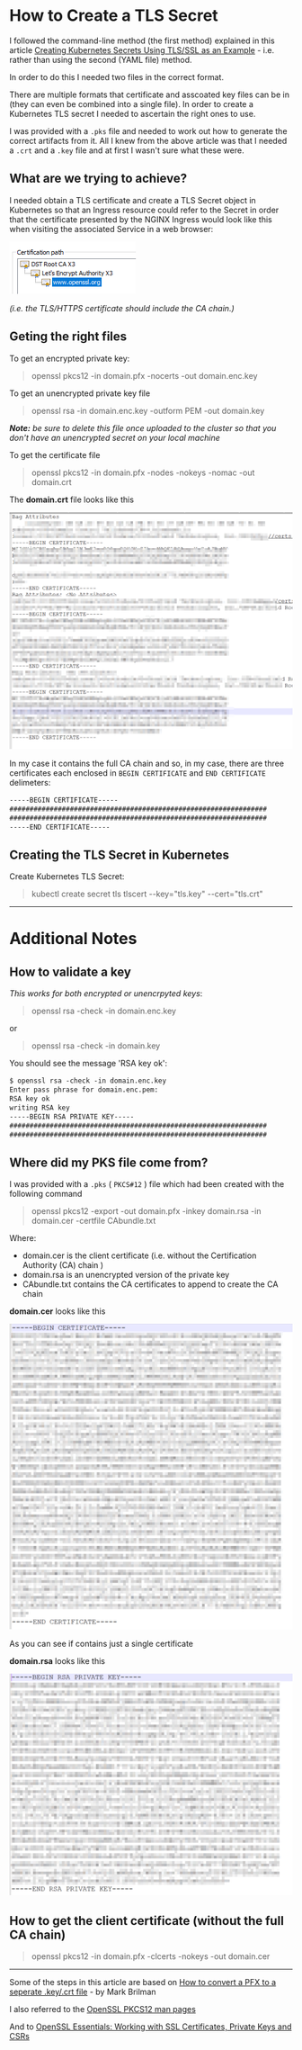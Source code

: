 ﻿# How to Create a TLS Secret

I followed the command-line method (the first method) explained in this article [Creating Kubernetes Secrets Using TLS/SSL as an Example](https://shocksolution.com/2018/12/14/creating-kubernetes-secrets-using-tls-ssl-as-an-example/) - i.e. rather than using the second (YAML file) method.

In order to do this I needed two files in the correct format.

There are multiple formats that certificate and asscoated key files can be in (they can even be combined into a single file). In order to create a Kubernetes TLS secret I needed to ascertain the right ones to use.

I was provided with a `.pks` file and needed to work out how to generate the correct artifacts from it. All I knew from the above article was that I needed a `.crt` and a `.key` file and at first I wasn't sure what these were.

## What are we trying to achieve?

I needed obtain a TLS certificate and create a TLS Secret object in Kubernetes so that an Ingress resource could refer to the Secret in order that the certificate presented by the NGINX Ingress would look like this when visiting the associated Service in a web browser:

![Image](images/cert-path.png?raw=true)

_(i.e. the TLS/HTTPS certificate should include the CA chain.)_

## Geting the right files

To get an encrypted private key:
> openssl pkcs12 -in domain.pfx -nocerts -out domain.enc.key

To get an unencrypted private key file
> openssl rsa -in domain.enc.key -outform PEM -out domain.key

_**Note:** be sure to delete this file once uploaded to the cluster so that you don't have an unencrypted secret on your local machine_

To get the certificate file

> openssl pkcs12 -in domain.pfx -nodes -nokeys -nomac -out domain.crt

The **domain.crt** file looks like this

![Image](images/domain.crt.png?raw=true)

In my case it contains the full CA chain and so, in my case, there are three certificates each enclosed in `BEGIN CERTIFICATE` and `END CERTIFICATE` delimeters:

```
-----BEGIN CERTIFICATE-----
################################################################
################################################################
-----END CERTIFICATE-----
```


## Creating the TLS Secret in Kubernetes

Create Kubernetes TLS Secret:

> kubectl create secret tls tlscert --key="tls.key" --cert="tls.crt"

---

# Additional Notes

## How to validate a key

_This works for both encrypted or unencrpyted keys_:

> openssl rsa -check -in domain.enc.key

or

> openssl rsa -check -in domain.key

You should see the message 'RSA key ok':

```
$ openssl rsa -check -in domain.enc.key
Enter pass phrase for domain.enc.pem:
RSA key ok
writing RSA key
-----BEGIN RSA PRIVATE KEY-----
################################################################
################################################################
```

## Where did my PKS file come from?

I was provided with a `.pks` ( `PKCS#12` ) file which had been created with the following command

> openssl pkcs12 -export -out domain.pfx -inkey domain.rsa -in domain.cer -certfile CAbundle.txt

Where:

 - domain.cer is the client certificate (i.e. without the Certification Authority (CA) chain )
 - domain.rsa is an unencrypted version of the private key
 - CAbundle.txt contains the CA certificates to append to create the CA chain

**domain.cer** looks like this

![Image](images/domain.cer.png?raw=true)

As you can see if contains just a single certificate

**domain.rsa** looks like this

![Image](images/domain.rsa.png?raw=true)

## How to get the client certificate (without the full CA chain)

> openssl pkcs12 -in domain.pfx -clcerts -nokeys -out domain.cer

---
Some of the steps in this article are based on [How to convert a PFX to a seperate .key/.crt file](https://www.markbrilman.nl/2011/08/howto-convert-a-pfx-to-a-seperate-key-crt-file/) - by Mark Brilman

I also referred to the [OpenSSL PKCS12 man pages](https://www.openssl.org/docs/manmaster/man1/openssl-pkcs12.html)

And to [OpenSSL Essentials: Working with SSL Certificates, Private Keys and CSRs](https://www.digitalocean.com/community/tutorials/openssl-essentials-working-with-ssl-certificates-private-keys-and-csrs#convert-certificate-formats)
